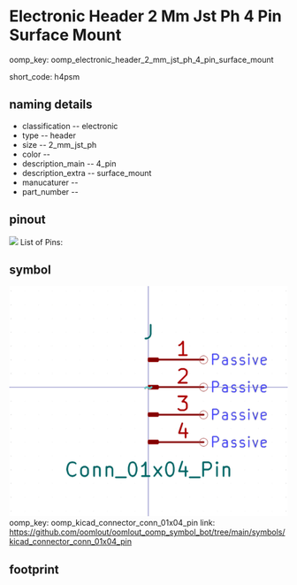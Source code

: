 # Electronic Header 2 Mm Jst Ph 4 Pin Surface Mount
oomp_key: oomp_electronic_header_2_mm_jst_ph_4_pin_surface_mount  

short_code: h4psm
## naming details
* classification -- electronic
* type -- header
* size -- 2_mm_jst_ph
* color -- 
* description_main -- 4_pin
* description_extra -- surface_mount
* manucaturer -- 
* part_number -- 
## pinout
![](working_pinout_600.png)
List of Pins:

## symbol

![](symbol/0/working/working_600.png)  
oomp_key: oomp_kicad_connector_conn_01x04_pin
link: https://github.com/oomlout/oomlout_oomp_symbol_bot/tree/main/symbols/kicad_connector_conn_01x04_pin


## footprint
